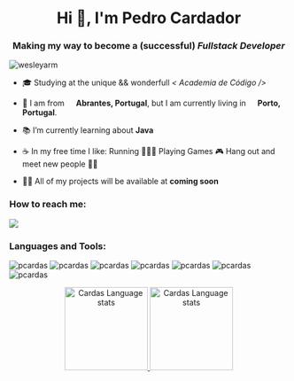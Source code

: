 <h1 align="center">Hi 👋, I'm Pedro Cardador</h1>
<h3 align="center">Making my way to become a (successful) <i>Fullstack Developer</i> </h3>

<p align="left"> <img src="https://komarev.com/ghpvc/?username=wesleyarm&label=Profile%20views&color=0e75b6&style=flat" alt="wesleyarm" /> </p>

- 🎓 Studying at the unique && wonderfull <i>< Academia de Código /></i>

- 📍 I am from <img src="https://cdn-icons-png.flaticon.com/512/3909/3909361.png" width="13"/> <b>Abrantes, Portugal</b>, but I am currently living in <img src="https://cdn-icons-png.flaticon.com/512/3909/3909361.png" width="13"/> <b>Porto, Portugal</b>.

- 📚 I’m currently learning about **Java**

- ☕ In my free time I like: Running 🏃🏼‍♂️ Playing Games 🎮 Hang out and meet new people 🕺🏻

- 👨‍💻 All of my projects will be available at **coming soon**

<h3 align="left">How to reach me:</h3>

<div> 
  <a href="https://www.linkedin.com/in/thepedrocardador" target="_blank"><img src="https://img.shields.io/badge/-LinkedIn-%230077B5?style=for-the-badge&logo=linkedin&logoColor=white" target="_blank"></a>
</div> 

<h3 align="left">Languages and Tools:</h3>

<p>
  <img src="https://img.shields.io/badge/JavaScript-F7DF1E?style=for-the-badge&logo=javascript&logoColor=black" alt="pcardas" />
  <img src="https://img.shields.io/badge/HTML5-E34F26?style=for-the-badge&logo=html5&logoColor=white" alt="pcardas" />
  <img src="https://img.shields.io/badge/CSS3-1572B6?style=for-the-badge&logo=css3&logoColor=white" alt="pcardas" />
  <img src="https://img.shields.io/badge/java-%23ED8B00.svg?style=for-the-badge&logo=java&logoColor=white" alt="pcardas" />
  <img src="https://img.shields.io/badge/IntelliJIDEA-000000.svg?style=for-the-badge&logo=intellij-idea&logoColor=white" alt="pcardas" />
  <img src="https://img.shields.io/badge/Visual_Studio_Code-0078D4?style=for-the-badge&logo=visual%20studio%20code&logoColor=white" alt="pcardas" />
  <img src="https://img.shields.io/badge/GIT-E44C30?style=for-the-badge&logo=git&logoColor=white" alt="pcardas" />
</p>

<div align="center">
  <a href="https://github.com/Netsujr">
  <img height="150em" src="https://github-readme-stats-pcardas.vercel.app/api/top-langs/?username=pcardas&count_private=true&theme=dark&layout=compact" alt="Cardas Language stats" />
  <img height="150em" src="https://github-readme-stats-pcardas.vercel.app/api?username=pcardas&theme=dark&show_icons=true&count_private=true" alt="Cardas Language stats" />
</div>
